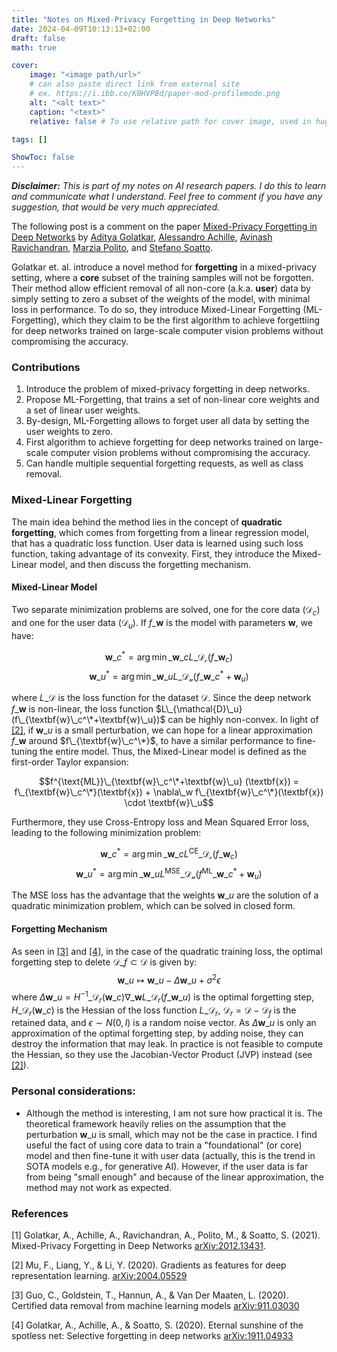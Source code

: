 ```yaml
---
title: "Notes on Mixed-Privacy Forgetting in Deep Networks"
date: 2024-04-09T10:13:13+02:00
draft: false
math: true

cover:
    image: "<image path/url>"
    # can also paste direct link from external site
    # ex. https://i.ibb.co/K0HVPBd/paper-mod-profilemode.png
    alt: "<alt text>"
    caption: "<text>"
    relative: false # To use relative path for cover image, used in hugo Page-bundles

tags: []

ShowToc: false
---
```


***Disclaimer:*** *This is part of my notes on AI research papers. I do this to learn and communicate what I understand. Feel free to comment if you have any suggestion, that would be very much appreciated.*

The following post is a comment on the paper [Mixed-Privacy Forgetting in Deep Networks](#1) by [Aditya Golatkar](https://arxiv.org/search/cs?searchtype=author&query=Golatkar,+A), [Alessandro Achille](https://arxiv.org/search/cs?searchtype=author&query=Achille,+A), [Avinash Ravichandran](https://arxiv.org/search/cs?searchtype=author&query=Ravichandran,+A), [Marzia Polito](https://arxiv.org/search/cs?searchtype=author&query=Polito,+M), and [Stefano Soatto](https://arxiv.org/search/cs?searchtype=author&query=Soatto,+S).

Golatkar et. al. introduce a novel method for **forgetting** in a mixed-privacy setting, where a **core** subset of the training samples will not be forgotten. Their method allow efficient removal of all non-core (a.k.a. **user**) data by simply setting to zero a subset of the weights of the model, with minimal loss in performance. To do so, they introduce Mixed-Linear Forgetting (ML-Forgetting), which they claim to be the first algorithm to achieve forgettiing for deep networks trained on large-scale computer vision problems without compromising the accuracy. 

### Contributions
1. Introduce the problem of mixed-privacy forgetting in deep networks.
2. Propose ML-Forgetting, that trains a set of non-linear core weights and a set of linear user weights.
3. By-design, ML-Forgetting allows to forget user all data by setting the user weights to zero.
4. First algorithm to achieve forgetting for deep networks trained on large-scale computer vision problems without compromising the accuracy.
5. Can handle multiple sequential forgetting requests, as well as class removal.

### Mixed-Linear Forgetting
The main idea behind the method lies in the concept of **quadratic forgetting**, which comes from forgetting from a linear regression model, that has a quadratic loss function. User data is learned using such loss function, taking advantage of its convexity. First, they introduce the Mixed-Linear model, and then discuss the forgetting mechanism.

#### Mixed-Linear Model
Two separate minimization problems are solved, one for the core data ($\mathcal{D}_c$) and one for the user data ($\mathcal{D}_u$). If $f\_{\textbf{w}}$ is the model with parameters $\textbf{w}$, we have:

$$\textbf{w}\_c^* = \arg\min\_{\textbf{w}\_c}  L\_{\mathcal{D_c}}(f\_{\textbf{w}_c})$$
$$\textbf{w}\_u^* = \arg\min\_{\textbf{w}\_u}  L\_{\mathcal{D_u}}(f\_{\textbf{w}\_c^*+\textbf{w}_u})$$

where $L\_{\mathcal{D}}$ is the loss function for the dataset $\mathcal{D}$. Since the deep network $f\_{\textbf{w}}$ is non-linear, the loss function $L\_{\mathcal{D}\_u}(f\_{\textbf{w}\_c^\*+\textbf{w}\_u})$ can be highly non-convex. In light of [[2]](#2), if $\textbf{w}\_u$ is a small perturbation, we can hope for a linear approximation $f\_{\textbf{w}}$ around $f\_{\textbf{w}\_c^\*}$, to have a similar performance to fine-tuning the entire model. Thus, the Mixed-Linear model is defined as the first-order Taylor expansion:

$$f^{\text{ML}}\_{\textbf{w}\_c^\*+\textbf{w}\_u} (\textbf{x}) = f\_{\textbf{w}\_c^\*}(\textbf{x}) + \nabla\_w f\_{\textbf{w}\_c^\*}(\textbf{x}) \cdot \textbf{w}\_u$$

Furthermore, they use Cross-Entropy loss and Mean Squared Error loss, leading to the following minimization problem:

$$\textbf{w}\_c^* = \arg\min\_{\textbf{w}\_c}  L^{\text{CE}}\_{\mathcal{D_c}}(f\_{\textbf{w}_c})$$
$$\textbf{w}\_u^* = \arg\min\_{\textbf{w}\_u}  L^{\text{MSE}}\_{\mathcal{D_u}}(f^{\text{ML}}\_{\textbf{w}\_c^*+\textbf{w}_u})$$

The MSE loss has the advantage that the weights $\textbf{w}\_u$ are the solution of a quadratic minimization problem, which can be solved in closed form.

#### Forgetting Mechanism
As seen in [[3]](#3) and [[4]](#4), in the case of the quadratic training loss, the optimal forgetting step to delete $\mathcal{D}\_f \subset \mathcal{D}$ is given by: 
$$\textbf{w}\_u \mapsto \textbf{w}\_u - \Delta\textbf{w}\_u + \sigma^2 \epsilon$$
where $\Delta\textbf{w}\_u = H^{-1}\_{\mathcal{D}_r}(\textbf{w}\_c)\nabla\_\textbf{w}L\_{\mathcal{D}_r}(f\_{\textbf{w}\_u})$ is the optimal forgetting step, $H\_{\mathcal{D}_r}(\textbf{w}\_c)$ is the Hessian of the loss function $L\_{\mathcal{D}_r}$, $\mathcal{D}_r=\mathcal{D}-\mathcal{D}_f$ is the retained data, and $\epsilon \sim N(0,I)$ is a random noise vector. As $\Delta\textbf{w}\_u$ is only an approximation of the optimal forgetting step, by adding noise, they can destroy the information that may leak. In practice is not feasible to compute the Hessian, so they use the Jacobian-Vector Product (JVP) instead (see [[2]](#2)).


### Personal considerations:

- Although the method is interesting, I am not sure how practical it is. The theoretical framework heavily relies on the assumption that the perturbation $\textbf{w}\_u$ is small, which may not be the case in practice. I find useful the fact of using core data to train a "foundational" (or core) model and then fine-tune it with user data (actually, this is the trend in SOTA models e.g., for generative AI). However, if the user data is far from being "small enough" and because of the linear approximation, the method may not work as expected.


### References
<a id="1">[1]</a> Golatkar, A., Achille, A., Ravichandran, A., Polito, M., & Soatto, S. (2021). Mixed-Privacy Forgetting in Deep Networks [arXiv:2012.13431](https://arxiv.org/abs/2012.13431).

<a id="2">[2]</a> Mu, F., Liang, Y., & Li, Y. (2020). Gradients as features for deep representation learning. [arXiv:2004.05529](https://arxiv.org/abs/2004.05529)

<a id="3">[3]</a> Guo, C., Goldstein, T., Hannun, A., & Van Der Maaten, L. (2020). Certified data removal from machine learning models [arXiv:911.03030](https://arxiv.org/abs/1911.03030)

<a id="4">[4]</a> Golatkar, A., Achille, A., & Soatto, S. (2020). Eternal sunshine of the spotless net: Selective forgetting in deep networks [arXiv:1911.04933](https://arxiv.org/abs/1911.04933)
